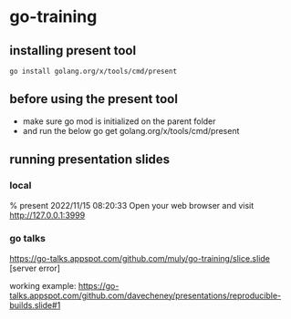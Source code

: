 # go-training


## installing present tool
    go install golang.org/x/tools/cmd/present

## before using the present tool
- make sure go mod is initialized on the parent folder
- and run the below
    go get golang.org/x/tools/cmd/present

## running presentation slides

### local
% present
2022/11/15 08:20:33 Open your web browser and visit http://127.0.0.1:3999

### go talks
https://go-talks.appspot.com/github.com/muly/go-training/slice.slide [server error]

working example: https://go-talks.appspot.com/github.com/davecheney/presentations/reproducible-builds.slide#1
